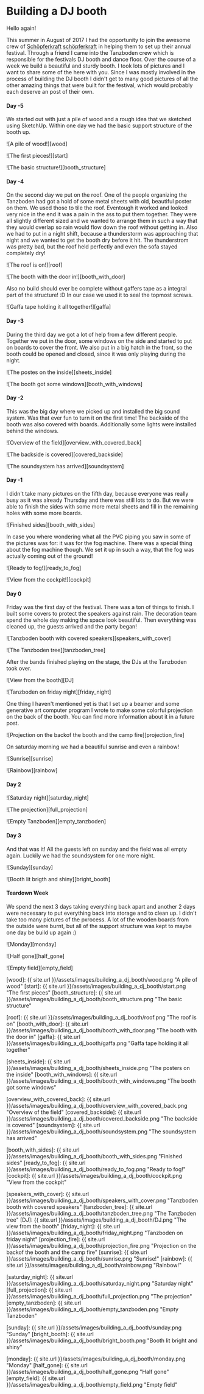 Building a DJ booth
===================

Hello again!

This summer in August of 2017 I had the opportunity to join the awesome crew of [Schöpferkraft] [schöpferkraft] in helping them to set up their annual festival.
Through a friend I came into the Tanzboden crew which is responsible for the festivals DJ booth and dance floor.
Over the course of a week we build a beautiful and sturdy booth.
I took lots of pictures and I want to share some of the here with you.
Since I was mostly involved in the process of building the DJ booth I didn't get to many good pictures of all the other amazing things that were built for the festival, which would probably each deserve an post of their own.


#### Day -5

We started out with just a pile of wood and a rough idea that we sketched using SketchUp.
Within one day we had the basic support structure of the booth up.

![A pile of wood!][wood]

![The first pieces!][start]

![The basic structure!][booth_structure]


#### Day -4

On the second day we put on the roof.
One of the people organizing the Tanzboden had got a hold of some metal sheets with old, beautiful poster on them.
We used those to tile the roof.
Eventough it worked and looked very nice in the end it was a pain in the ass to put them together.
They were all slightly different sized and we wanted to arrange them in such a way that they would overlap so rain would flow down the roof without getting in.
Also we had to put in a night shift, because a thunderstorm was approaching that night and we wanted to get the booth dry before it hit.
The thunderstrom was pretty bad, but the roof held perfectly and even the sofa stayed completely dry!

![The roof is on!][roof]

![The booth with the door in!][booth_with_door]

Also no build should ever be complete without gaffers tape as a integral part of the structure! :D
In our case we used it to seal the topmost screws.

![Gaffa tape holding it all together!][gaffa]


#### Day -3

During the third day we got a lot of help from a few different people.
Together we put in the door, some windows on the side and started to put on boards to cover the front.
We also put in a big hatch in the front, so the booth could be opened and closed, since it was only playing during the night.

![The postes on the inside][sheets_inside]

![The booth got some windows][booth_with_windows]



#### Day -2

This was the big day where we picked up and installed the big sound system.
Was that ever fun to turn it on the first time!
The backside of the booth was also covered with boards.
Additionally some lights were installed behind the windows.


![Overview of the field][overview_with_covered_back]

![The backside is covered][covered_backside]

![The soundsystem has arrived][soundsystem]



#### Day -1

I didn't take many pictures on the fifth day, because everyone was really busy as it was already Thursday and there was still lots to do.
But we were able to finish the sides with some more metal sheets and fill in the remaining holes with some more boards.


![Finished sides][booth_with_sides]


In case you where wondering what all the PVC piping you saw in some of the pictures was for: it was for the fog machine.
There was a special thing about the fog machine though.
We set it up in such a way, that the fog was actually coming out of the ground!

![Ready to fog!][ready_to_fog]

![View from the cockpit!][cockpit]


#### Day 0

Friday was the first day of the festival.
There was a ton of things to finish.
I built some covers to protect the speakers against rain.
The decoration team spend the whole day making the space look beautiful.
Then everything was cleaned up, the guests arrived and the party began!

![Tanzboden booth with covered speakers][speakers_with_cover]

![The Tanzboden tree][tanzboden_tree]

After the bands finished playing on the stage, the DJs at the Tanzboden took over.

![View from the booth][DJ]

![Tanzboden on friday night][friday_night]

One thing I haven't mentioned yet is that I set up a beamer and some generative art computer program I wrote to make some colorful projection on the back of the booth.
You can find more information about it in a future post.

![Projection on the backof the booth and the camp fire][projection_fire]

On saturday morning we had a beautiful sunrise and even a rainbow!

![Sunrise][sunrise]

![Rainbow][rainbow]


#### Day 2

![Saturday night][saturday_night]

![The projection][full_projection]

![Empty Tanzboden][empty_tanzboden]


#### Day 3

And that was it!
All the guests left on sunday and the field was all empty again.
Luckily we had the soundsystem for one more night.


![Sunday][sunday]

![Booth lit brigth and shiny][bright_booth]


#### Teardown Week

We spend the next 3 days taking everything back apart and another 2 days were necessary to put everything back into storage and to clean up.
I didn't take too many pictures of the pxrocess.
A lot of the wooden boards from the outside were burnt, but all of the support structure was kept to maybe one day be build up again :)

![Monday][monday]

![Half gone][half_gone]

![Empty field][empty_field]





[//]: # (here be images)

[wood]: {{ site.url }}/assets/images/building_a_dj_booth/wood.png "A pile of wood"
[start]: {{ site.url }}/assets/images/building_a_dj_booth/start.png "The first pieces"
[booth_structure]: {{ site.url }}/assets/images/building_a_dj_booth/booth_structure.png "The basic structure"

[roof]: {{ site.url }}/assets/images/building_a_dj_booth/roof.png "The roof is on"
[booth_with_door]: {{ site.url }}/assets/images/building_a_dj_booth/booth_with_door.png "The booth with the door in"
[gaffa]: {{ site.url }}/assets/images/building_a_dj_booth/gaffa.png "Gaffa tape holding it all together"

[sheets_inside]: {{ site.url }}/assets/images/building_a_dj_booth/sheets_inside.png "The posters on the inside"
[booth_with_windows]: {{ site.url }}/assets/images/building_a_dj_booth/booth_with_windows.png "The booth got some windows"

[overview_with_covered_back]: {{ site.url }}/assets/images/building_a_dj_booth/overview_with_covered_back.png "Overview of the field"
[covered_backside]: {{ site.url }}/assets/images/building_a_dj_booth/covered_backside.png "The backside is covered"
[soundsystem]: {{ site.url }}/assets/images/building_a_dj_booth/soundsystem.png "The soundsystem has arrived"

[booth_with_sides]: {{ site.url }}/assets/images/building_a_dj_booth/booth_with_sides.png "Finished sides"
[ready_to_fog]: {{ site.url }}/assets/images/building_a_dj_booth/ready_to_fog.png "Ready to fog!"
[cockpit]: {{ site.url }}/assets/images/building_a_dj_booth/cockpit.png "View from the cockpit"

[speakers_with_cover]: {{ site.url }}/assets/images/building_a_dj_booth/speakers_with_cover.png "Tanzboden booth with covered speakers"
[tanzboden_tree]: {{ site.url }}/assets/images/building_a_dj_booth/tanzboden_tree.png "The Tanzboden tree"
[DJ]: {{ site.url }}/assets/images/building_a_dj_booth/DJ.png "The view from the booth"
[friday_night]: {{ site.url }}/assets/images/building_a_dj_booth/friday_night.png "Tanzboden on friday night"
[projection_fire]: {{ site.url }}/assets/images/building_a_dj_booth/projection_fire.png "Projection on the backof the booth and the camp fire"
[sunrise]: {{ site.url }}/assets/images/building_a_dj_booth/sunrise.png "Sunrise!"
[rainbow]: {{ site.url }}/assets/images/building_a_dj_booth/rainbow.png "Rainbow!"

[saturday_night]: {{ site.url }}/assets/images/building_a_dj_booth/saturday_night.png "Saturday night"
[full_projection]: {{ site.url }}/assets/images/building_a_dj_booth/full_projection.png "The projection"
[empty_tanzboden]: {{ site.url }}/assets/images/building_a_dj_booth/empty_tanzboden.png "Empty Tanzboden"

[sunday]: {{ site.url }}/assets/images/building_a_dj_booth/sunday.png "Sunday"
[bright_booth]: {{ site.url }}/assets/images/building_a_dj_booth/bright_booth.png "Booth lit bright and shiny"

[monday]: {{ site.url }}/assets/images/building_a_dj_booth/monday.png "Monday"
[half_gone]: {{ site.url }}/assets/images/building_a_dj_booth/half_gone.png "Half gone"
[empty_field]: {{ site.url }}/assets/images/building_a_dj_booth/empty_field.png "Empty field"

[//]: # (here be links)

[schöpferkraft]: http://schoepferkraft.org/ "Schöpferkraft e.V. Homepage"
